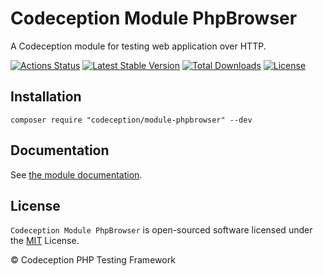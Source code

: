 # Codeception Module PhpBrowser

A Codeception module for testing web application over HTTP.

[![Actions Status](https://github.com/Codeception/module-phpbrowser/workflows/CI/badge.svg)](https://github.com/Codeception/module-phpbrowser/actions)
[![Latest Stable Version](https://poser.pugx.org/codeception/module-phpbrowser/v/stable)](https://github.com/Codeception/module-phpbrowser/releases)
[![Total Downloads](https://poser.pugx.org/codeception/module-phpbrowser/downloads)](https://packagist.org/packages/codeception/module-phpbrowser)
[![License](https://poser.pugx.org/codeception/module-phpbrowser/license)](/LICENSE)

## Installation

```
composer require "codeception/module-phpbrowser" --dev
```

## Documentation

See [the module documentation](https://codeception.com/docs/modules/PhpBrowser).

## License

`Codeception Module PhpBrowser` is open-sourced software licensed under the [MIT](/LICENSE) License.

© Codeception PHP Testing Framework
